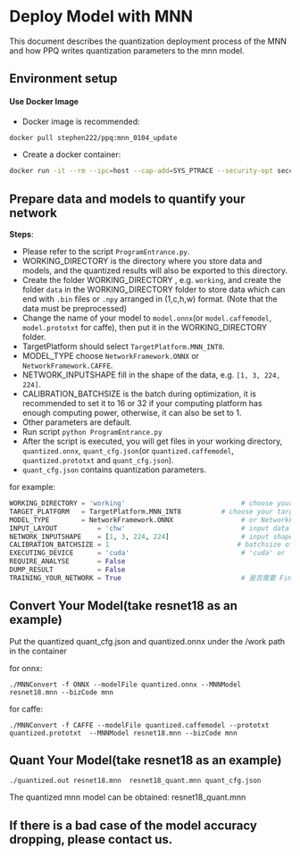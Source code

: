 # Deploy Model with MNN
This document describes the quantization deployment process of the MNN and how PPQ writes quantization parameters to the mnn model.

## Environment setup

#### Use Docker Image
- Docker image is recommended:

```bash
docker pull stephen222/ppq:mnn_0104_update
```

- Create a docker container:

```bash
docker run -it --rm --ipc=host --cap-add=SYS_PTRACE --security-opt seccomp=unconfined -e NVIDIA_DRIVER_CAPABILITIES=compute,utility --gpus all --mount type=bind,source=用户自定义路径,target=/workspace stephen222/ppq:mnn_0104_update /bin/bash
```

## Prepare data and models to quantify your network

**Steps**:

- Please refer to the script `ProgramEntrance.py`.
- WORKING_DIRECTORY is the directory where you store data and models, and the quantized results will also be exported to this directory.
- Create the folder WORKING_DIRECTORY , e.g. `working`, and create the folder `data` in the WORKING_DIRECTORY folder to store data which can end with `.bin` files or `.npy` arranged in (1,c,h,w) format. (Note that the data must be preprocessed)
- Change the name of your model to `model.onnx`(or `model.caffemodel`, `model.prototxt` for caffe), then put it in the WORKING_DIRECTORY folder.
- TargetPlatform should select `TargetPlatform.MNN_INT8`.
- MODEL_TYPE choose `NetworkFramework.ONNX` or `NetworkFramework.CAFFE`.
- NETWORK_INPUTSHAPE fill in the shape of the data, e.g. `[1, 3, 224, 224]`.
- CALIBRATION_BATCHSIZE is the batch during optimization, it is recommended to set it to 16 or 32 if your computing platform has enough computing power, otherwise, it can also be set to 1.
- Other parameters are default.
- Run script `python ProgramEntrance.py`
- After the script is executed, you will get files in your working directory, `quantized.onnx`, `quant_cfg.json`(or `quantized.caffemodel`, `quantized.prototxt` and `quant_cfg.json`).
- `quant_cfg.json` contains quantization parameters.

for example:
```python
WORKING_DIRECTORY = 'working'                             # choose your working directory
TARGET_PLATFORM   = TargetPlatform.MNN_INT8          # choose your target platform
MODEL_TYPE        = NetworkFramework.ONNX                 # or NetworkFramework.CAFFE
INPUT_LAYOUT          = 'chw'                             # input data layout, chw or hwc
NETWORK_INPUTSHAPE    = [1, 3, 224, 224]                  # input shape of your network
CALIBRATION_BATCHSIZE = 1                                # batchsize of calibration dataset
EXECUTING_DEVICE      = 'cuda'                            # 'cuda' or 'cpu'.
REQUIRE_ANALYSE       = False
DUMP_RESULT           = False
TRAINING_YOUR_NETWORK = True                              # 是否需要 Finetuning 一下你的网络
```

## Convert Your Model(take resnet18 as an example)
Put the quantized quant_cfg.json and quantized.onnx under the /work path in the container

for onnx:
```shell
./MNNConvert -f ONNX --modelFile quantized.onnx --MNNModel resnet18.mnn --bizCode mnn
```

for caffe:
```shell
./MNNConvert -f CAFFE --modelFile quantized.caffemodel --prototxt quantized.prototxt  --MNNModel resnet18.mnn --bizCode mnn
```

## Quant Your Model(take resnet18 as an example)
```shell
./quantized.out resnet18.mnn  resnet18_quant.mnn quant_cfg.json 
```
The quantized mnn model can be obtained: resnet18_quant.mnn


## If there is a bad case of the model accuracy dropping, please contact us.


